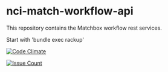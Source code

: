# nci-match-workflow-api
This repository contains the Matchbox workflow rest services.

Start with 'bundle exec rackup'

[![Code Climate](https://codeclimate.com/github/CBIIT/nci-match-workflow-api/badges/gpa.svg)](https://codeclimate.com/github/CBIIT/nci-match-workflow-api)

[![Issue Count](https://codeclimate.com/github/CBIIT/nci-match-workflow-api/badges/issue_count.svg)](https://codeclimate.com/github/CBIIT/nci-match-workflow-api)


